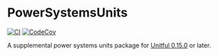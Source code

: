 # PowerSystemsUnits

[![CI](https://github.com/Invenia/PowerSystemsUnits.jl/workflows/CI/badge.svg)](https://github.com/Invenia/PowerSystemsUnits.jl/actions?query=workflow%3ACI)
[![CodeCov](https://codecov.io/gh/invenia/PowerSystemsUnits.jl/branch/master/graph/badge.svg)](https://codecov.io/gh/invenia/PowerSystemsUnits.jl)


A supplemental power systems units package for [Unitful 0.15.0](https://github.com/rigetti/Unitful.jl) or later.
